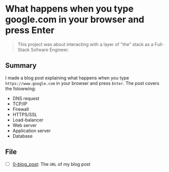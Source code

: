 # What happens when you type google.com in your browser and press Enter

> This project was about interacting with a layer of "the" stack as a Full-Stack Sofware Engineer.

## Summary

I made a blog post explaining what happens when you type `https://www.google.com` in your browser and press `Enter`. The post covers the folowwing:
  - DNS request
  - TCP/IP
  - Firewall
  - HTTPS/SSL
  - Load-balancer
  - Web server
  - Application server
  - Database

## File

- [ ] [0-blog_post](/0-blog_post): The `URL` of my blog post
